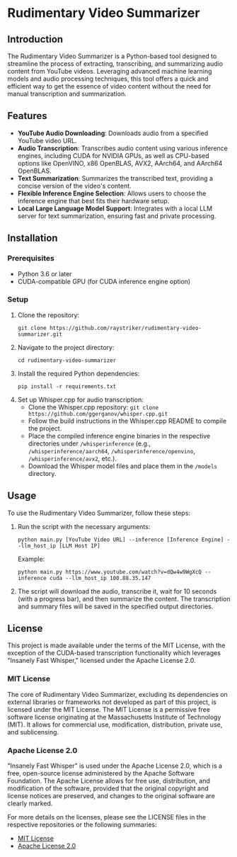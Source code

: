 # Rudimentary Video Summarizer

## Introduction
The Rudimentary Video Summarizer is a Python-based tool designed to streamline the process of extracting, transcribing, and summarizing audio content from YouTube videos. Leveraging advanced machine learning models and audio processing techniques, this tool offers a quick and efficient way to get the essence of video content without the need for manual transcription and summarization.

## Features
- **YouTube Audio Downloading**: Downloads audio from a specified YouTube video URL.
- **Audio Transcription**: Transcribes audio content using various inference engines, including CUDA for NVIDIA GPUs, as well as CPU-based options like OpenVINO, x86 OpenBLAS, AVX2, AArch64, and AArch64 OpenBLAS.
- **Text Summarization**: Summarizes the transcribed text, providing a concise version of the video's content.
- **Flexible Inference Engine Selection**: Allows users to choose the inference engine that best fits their hardware setup.
- **Local Large Language Model Support**: Integrates with a local LLM server for text summarization, ensuring fast and private processing.

## Installation

### Prerequisites
- Python 3.6 or later
- CUDA-compatible GPU (for CUDA inference engine option)

### Setup
1. Clone the repository:
   ```
   git clone https://github.com/raystriker/rudimentary-video-summarizer.git
   ```
2. Navigate to the project directory:
   ```
   cd rudimentary-video-summarizer
   ```
3. Install the required Python dependencies:
   ```
   pip install -r requirements.txt
   ```
4. Set up Whisper.cpp for audio transcription:
   - Clone the Whisper.cpp repository: `git clone https://github.com/ggerganov/whisper.cpp.git`
   - Follow the build instructions in the Whisper.cpp README to compile the project.
   - Place the compiled inference engine binaries in the respective directories under `/whisperinference` (e.g., `/whisperinference/aarch64`, `/whisperinference/openvino`, `/whisperinference/avx2`, etc.).
   - Download the Whisper model files and place them in the `/models` directory.

## Usage

To use the Rudimentary Video Summarizer, follow these steps:

1. Run the script with the necessary arguments:
   ```
   python main.py [YouTube Video URL] --inference [Inference Engine] --llm_host_ip [LLM Host IP]
   ```
   
   Example:
   ```
   python main.py https://www.youtube.com/watch?v=dQw4w9WgXcQ --inference cuda --llm_host_ip 100.88.35.147
   ```

2. The script will download the audio, transcribe it, wait for 10 seconds (with a progress bar), and then summarize the content. The transcription and summary files will be saved in the specified output directories.

## License
This project is made available under the terms of the MIT License, with the exception of the CUDA-based transcription functionality which leverages "Insanely Fast Whisper," licensed under the Apache License 2.0.

### MIT License
The core of Rudimentary Video Summarizer, excluding its dependencies on external libraries or frameworks not developed as part of this project, is licensed under the MIT License. The MIT License is a permissive free software license originating at the Massachusetts Institute of Technology (MIT). It allows for commercial use, modification, distribution, private use, and sublicensing.

### Apache License 2.0
"Insanely Fast Whisper" is used under the Apache License 2.0, which is a free, open-source license administered by the Apache Software Foundation. The Apache License allows for free use, distribution, and modification of the software, provided that the original copyright and license notices are preserved, and changes to the original software are clearly marked.

For more details on the licenses, please see the LICENSE files in the respective repositories or the following summaries:
- [MIT License](https://opensource.org/licenses/MIT)
- [Apache License 2.0](https://opensource.org/licenses/Apache-2.0)